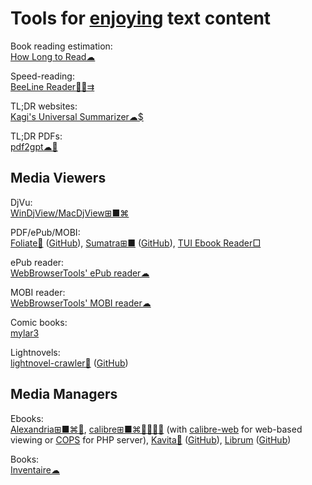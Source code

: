 
# Tools for [enjoying](https://entertaining.space/) text content

Book reading estimation:  
[How Long to Read☁](https://www.howlongtoread.com/)

Speed-reading:  
[BeeLine Reader🍎🤖⇉](https://www.beelinereader.com/)

TL;DR websites:  
[Kagi's Universal Summarizer☁$](https://kagi.com/summarizer/index.html)

TL;DR PDFs:  
[pdf2gpt☁🎰](https://pdf2gpt.com/)

## Media Viewers

DjVu:  
[WinDjView/MacDjView⊞■⌘](https://windjview.sourceforge.io/)

PDF/ePub/MOBI:  
[Foliate🐧](https://johnfactotum.github.io/foliate/) ([GitHub](https://github.com/johnfactotum/foliate/)),
[Sumatra⊞■](https://www.sumatrapdfreader.org/free-pdf-reader.html) ([GitHub](https://github.com/sumatrapdfreader/sumatrapdf)),
[TUI Ebook Reader□](https://github.com/wustho/baca)

ePub reader:  
[WebBrowserTools' ePub reader☁](https://webbrowsertools.com/epub-reader/)

MOBI reader:  
[WebBrowserTools' MOBI reader☁](https://webbrowsertools.com/mobi-reader/)

Comic books:  
[mylar3](https://github.com/mylar3/mylar3)

Lightnovels:  
[lightnovel-crawler🐍](https://pypi.org/project/lightnovel-crawler/) ([GitHub](https://github.com/dipu-bd/lightnovel-crawler))

## Media Managers

Ebooks:  
[Alexandria⊞■⌘🐧](https://github.com/btpf/Alexandria),
[calibre⊞■⌘🐧🍎🤖💾](https://calibre-ebook.com/) (with [calibre-web](https://github.com/janeczku/calibre-web) for web-based viewing or [COPS](https://blog.slucas.fr/projects/calibre-opds-php-server/) for PHP server),
[Kavita💾](https://www.kavitareader.com/) ([GitHub](https://github.com/Kareadita/Kavita)),
[Librum](https://librumreader.com/) ([GitHub](https://github.com/Librum-Reader/Librum))

Books:  
[Inventaire☁](https://inventaire.io/)

